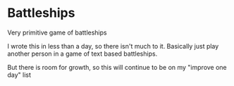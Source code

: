 # Battleships
Very primitive game of battleships

I wrote this in less than a day, so there isn't much to it. Basically just play another person in a game of text based battleships.

But there is room for growth, so this will continue to be on my "improve one day" list
